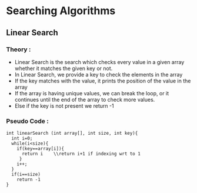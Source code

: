 # Searching Algorithms

<hline>
  
## Linear Search

### Theory :

- Linear Search is the search which checks every value in a given array whether it matches the given key or not.
- In Linear Search, we provide a key to check the elements in the array
- If the key matches with the value, it prints the position of the value in the array
- If the array is having unique values, we can break the loop, or it continues until the end of the array to check more values.
- Else if the key is not present we return -1

### Pseudo Code :
```
int linearSearch (int array[], int size, int key){
  int i=0;
  while(i<size){
    if(key==array[i]){
      return i    \\return i+1 if indexing wrt to 1
     }
    i++;
  }
  if(i==size)
    return -1
}
```
